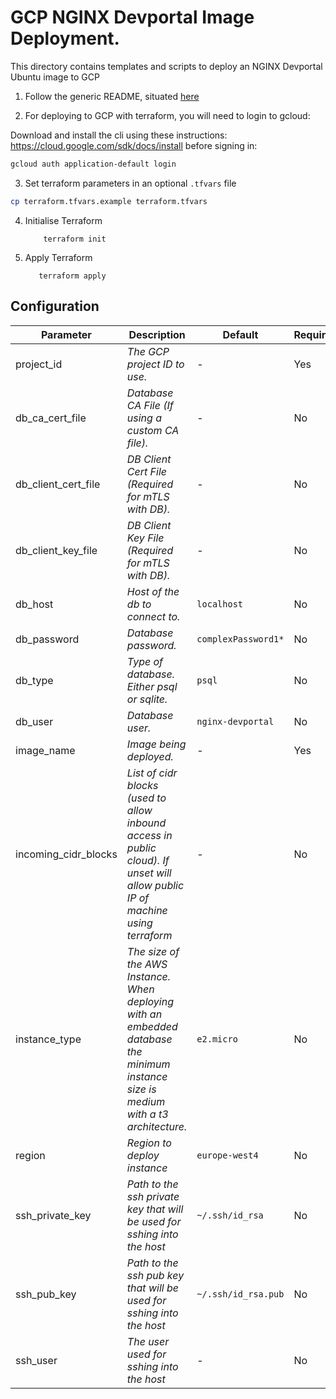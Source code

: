 # GCP NGINX Devportal Image Deployment.

This directory contains templates and scripts to deploy an NGINX Devportal Ubuntu image to GCP

1. Follow the generic README, situated [here](../../README.md)

2. For deploying to GCP with terraform, you will need to login to gcloud:

Download and install the cli using these instructions: https://cloud.google.com/sdk/docs/install before signing in:

```bash
gcloud auth application-default login
```

3. Set terraform parameters in an optional `.tfvars` file

```bash
cp terraform.tfvars.example terraform.tfvars
```

4. Initialise Terraform

   ```
       terraform init
   ```

5. Apply Terraform
   ```
      terraform apply
   ```

## Configuration

| Parameter            | Description                                                                                                                          | Default             | Required |
| -------------------- | ------------------------------------------------------------------------------------------------------------------------------------ | ------------------- | -------- |
| project_id           | _The GCP project ID to use._                                                                                                         | -                   | Yes      |
| db_ca_cert_file      | _Database CA File (If using a custom CA file)._                                                                                      | -                   | No       |
| db_client_cert_file  | _DB Client Cert File (Required for mTLS with DB)._                                                                                   | -                   | No       |
| db_client_key_file   | _DB Client Key File (Required for mTLS with DB)._                                                                                    | -                   | No       |
| db_host              | _Host of the db to connect to._                                                                                                      | `localhost`         | No       |
| db_password          | _Database password._                                                                                                                 | `complexPassword1*` | No       |
| db_type              | _Type of database. Either psql or sqlite._                                                                                           | `psql`              | No       |
| db_user              | _Database user._                                                                                                                     | `nginx-devportal`   | No       |
| image_name           | _Image being deployed._                                                                                                              | -                   | Yes      |
| incoming_cidr_blocks | _List of cidr blocks (used to allow inbound access in public cloud). If unset will allow public IP of machine using terraform_       | -                   | No       |
| instance_type        | _The size of the AWS Instance. When deploying with an embedded database the minimum instance size is medium with a t3 architecture._ | `e2.micro`          | No       |
| region               | _Region to deploy instance_                                                                                                          | `europe-west4`      | No       |
| ssh_private_key      | _Path to the ssh private key that will be used for sshing into the host_                                                             | `~/.ssh/id_rsa`     | No       |
| ssh_pub_key          | _Path to the ssh pub key that will be used for sshing into the host_                                                                 | `~/.ssh/id_rsa.pub` | No       |
| ssh_user             | _The user used for sshing into the host_                                                                                             | -                   | No       |
